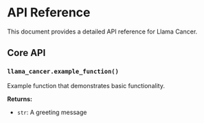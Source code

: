 # API Reference

This document provides a detailed API reference for Llama Cancer.

## Core API

### `llama_cancer.example_function()`

Example function that demonstrates basic functionality.

**Returns:**
- `str`: A greeting message
